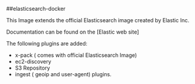 ##elasticsearch-docker

This Image extends the official Elasticsearch image created by Elastic Inc.

Documentation can be found on the [Elastic web site]

The following plugins are added:
  - x-pack ( comes with official Elasticsearch Image)
  - ec2-discovery
  - S3 Repository
  - ingest ( geoip and user-agent) plugins.

